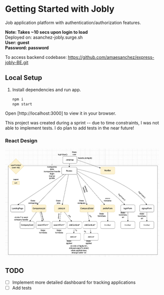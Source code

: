# Getting Started with Jobly
Job application platform with authentication/authorization features.

**Note: Takes ~10 secs upon login to load**  
Deployed on: asanchez-jobly.surge.sh  
**User: guest  
Password: password**  

To access backend codebase: https://github.com/amaesanchez/express-jobly-BE.git

## Local Setup

1. Install dependencies and run app.

    ```
    npm i
    npm start
    ```

Open [http://localhost:3000] to view it in your browser.

This project was created during a sprint -- due to time constraints, I was not able to implement tests. I do plan to add tests in the near future!

### React Design
![Alt text](/public/react-design.png)

## TODO
- [ ] Implement more detailed dashboard for tracking applications
- [ ] Add tests
